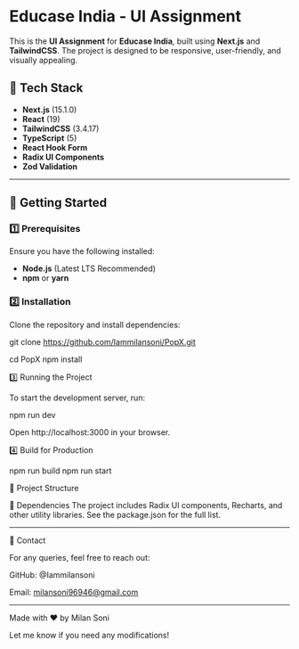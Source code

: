 # Educase India - UI Assignment

This is the **UI Assignment** for **Educase India**, built using **Next.js** and **TailwindCSS**. The project is designed to be responsive, user-friendly, and visually appealing.

## 📌 Tech Stack

- **Next.js** (15.1.0)
- **React** (19)
- **TailwindCSS** (3.4.17)
- **TypeScript** (5)
- **React Hook Form**
- **Radix UI Components**
- **Zod Validation**

---

## 🚀 Getting Started

### 1️⃣ Prerequisites

Ensure you have the following installed:

- **Node.js** (Latest LTS Recommended)
- **npm** or **yarn**

### 2️⃣ Installation

Clone the repository and install dependencies:


git clone https://github.com/Iammilansoni/PopX.git

cd PopX
npm install

3️⃣ Running the Project

To start the development server, run:

npm run dev

Open http://localhost:3000 in your browser.

4️⃣ Build for Production

npm run build
npm run start



📂 Project Structure


📌 Dependencies
The project includes Radix UI components, Recharts, and other utility libraries. See the package.json for the full list.

---

📩 Contact

For any queries, feel free to reach out:

GitHub: @Iammilansoni

Email: milansoni96946@gmail.com



---

Made with ❤️ by Milan Soni

Let me know if you need any modifications!
